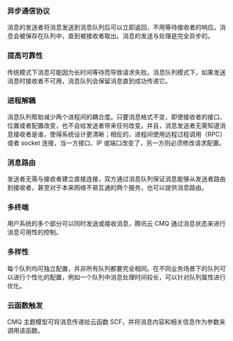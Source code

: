 ### 异步通信协议
消息的发送者将消息发送到消息队列后可以立即返回，不用等待接收者的响应。消息会被保存在队列中，直到被接收者取出。消息的发送与处理是完全异步的。

### 提高可靠性
传统模式下消息可能因为长时间等待而导致请求失败。消息队列模式下，如果发送消息时接收者不可用，消息队列会保留消息直到成功传递它。

### 进程解耦
消息队列帮助减少两个进程间的耦合度。只要消息格式不变，即使接收者的接口、位置或者配置改变，也不会给发送者带来任何改变。并且，消息发送者无需知道消息接收者是谁，使得系统设计更清晰；相反的，进程间使用远程过程调用（RPC）或者 socket 连接，当一方接口、IP 或端口改变了，另一方则必须修改请求配置。

### 消息路由
发送者无需与接收者建立直接连接，双方通过消息队列保证消息能够从发送者路由到接收者，甚至对于本来网络不易互通的两个服务，也可以提供消息路由。

### 多终端
用户系统的多个部分可以同时发送或接收消息，腾讯云 CMQ 通过消息状态来进行消息可用性的控制。

### 多样性
每个队列均可独立配置，并非所有队列都要完全相同。在不同业务场景下的队列可以进行个性化的配置，例如一个队列中消息处理时间较长，可以针对队列属性进行优化。

### 云函数触发
CMQ 主题模型可将消息传递给云函数 SCF，并将消息内容和相关信息作为参数来调用该函数。
